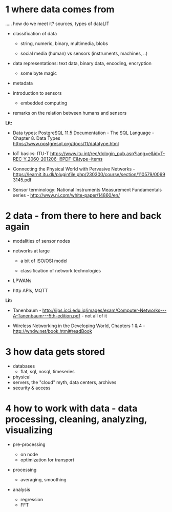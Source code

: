 # 1 where data comes from 

..... how do we meet it? sources, types of dataLIT

* classification of data

  * string, numeric, binary, multimedia, blobs
    
  * social media (human) vs sensors (instruments, machines, ..)

* data representations: text data, binary data, encoding, encryption
  * some byte magic

* metadata
		
* introduction to sensors

  * embedded computing

* remarks on the relation between humans and sensors

__Lit:__ 

* Data types: PostgreSQL 11.5 Documentation - The SQL Language - Chapter 8. Data Types https://www.postgresql.org/docs/11/datatype.html

* IoT basics: ITU-T https://www.itu.int/rec/dologin_pub.asp?lang=e&id=T-REC-Y.2060-201206-I!!PDF-E&type=items

* Connecting the Physical World with Pervasive Networks - https://learnit.itu.dk/pluginfile.php/230300/course/section/110579/00993145.pdf

* Sensor terminology: National Instruments Measurement Fundamentals series - http://www.ni.com/white-paper/14860/en/


# 2 data - from there to here and back again

* modalities of sensor nodes

* networks at large

  * a bit of ISO/OSI model
  
  * classification of network technologies

* LPWANs

* http APIs, MQTT

__Lit:__ 

* Tanenbaum - http://iips.icci.edu.iq/images/exam/Computer-Networks---A-Tanenbaum---5th-edition.pdf - not all of it

* Wireless Networking in the Developing World, Chapters 1 & 4 - http://wndw.net/book.html#readBook




	
		
# 3 how data gets stored

* databases
  * flat, sql, nosql, timeseries
* physical
* servers, the "cloud" myth, data centers, archives
* security & access
	

# 4 how to work with data - data processing, cleaning, analyzing, visualizing

* pre-processing

  * on node
  * optimization for transport

* processing
  * averaging, smoothing

  
* analysis

  * regression
  * FFT
  
  

